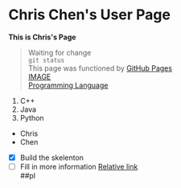 # Chris Chen's User Page
**This is Chris's Page**
> Waiting for change  
`git status`  
This page was functioned by [GitHub Pages](https://pages.github.com/)  
[IMAGE](download.png)  
[Programming Language](#pl)

1. C++
2. Java
3. Python
- Chris
- Chen
- [x] Build the skelenton
- [ ] Fill in more information
[Relative link](Page2.md)  
##pl
